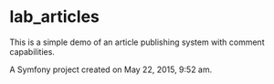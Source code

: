 lab_articles
============

This is a simple demo of an article publishing system with comment capabilities.

A Symfony project created on May 22, 2015, 9:52 am.
